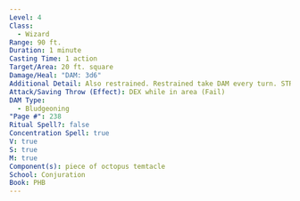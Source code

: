 ```yaml
---
Level: 4
Class:
  - Wizard
Range: 90 ft.
Duration: 1 minute
Casting Time: 1 action
Target/Area: 20 ft. square
Damage/Heal: "DAM: 3d6"
Additional Detail: Also restrained. Restrained take DAM every turn. STR/DEX check to get free.
Attack/Saving Throw (Effect): DEX while in area (Fail)
DAM Type:
  - Bludgeoning
"Page #": 238
Ritual Spell?: false
Concentration Spell: true
V: true
S: true
M: true
Component(s): piece of octopus temtacle
School: Conjuration
Book: PHB
---
```


